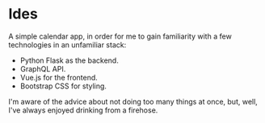 # Ides

A simple calendar app, in order for me to gain familiarity with a few technologies in an unfamiliar stack:

- Python Flask as the backend.
- GraphQL API.
- Vue.js for the frontend.
- Bootstrap CSS for styling.

I'm aware of the advice about not doing too many things at once, but, well, I've always enjoyed drinking from a firehose.
